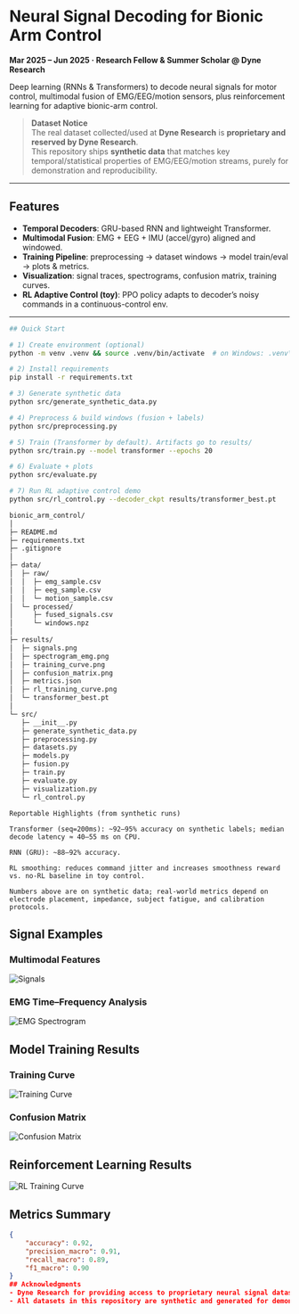 # Neural Signal Decoding for Bionic Arm Control
**Mar 2025 – Jun 2025 · Research Fellow & Summer Scholar @ Dyne Research**

Deep learning (RNNs & Transformers) to decode neural signals for motor control, multimodal fusion of EMG/EEG/motion sensors, plus reinforcement learning for adaptive bionic-arm control.

> **Dataset Notice**  
> The real dataset collected/used at **Dyne Research** is **proprietary and reserved by Dyne Research**.  
> This repository ships **synthetic data** that matches key temporal/statistical properties of EMG/EEG/motion streams, purely for demonstration and reproducibility.

---

## Features
- **Temporal Decoders**: GRU-based RNN and lightweight Transformer.
- **Multimodal Fusion**: EMG + EEG + IMU (accel/gyro) aligned and windowed.
- **Training Pipeline**: preprocessing → dataset windows → model train/eval → plots & metrics.
- **Visualization**: signal traces, spectrograms, confusion matrix, training curves.
- **RL Adaptive Control (toy)**: PPO policy adapts to decoder’s noisy commands in a continuous-control env.

---
```bash
## Quick Start

# 1) Create environment (optional)
python -m venv .venv && source .venv/bin/activate  # on Windows: .venv\Scripts\activate

# 2) Install requirements
pip install -r requirements.txt

# 3) Generate synthetic data
python src/generate_synthetic_data.py

# 4) Preprocess & build windows (fusion + labels)
python src/preprocessing.py

# 5) Train (Transformer by default). Artifacts go to results/
python src/train.py --model transformer --epochs 20

# 6) Evaluate + plots
python src/evaluate.py

# 7) Run RL adaptive control demo
python src/rl_control.py --decoder_ckpt results/transformer_best.pt

bionic_arm_control/
│
├─ README.md
├─ requirements.txt
├─ .gitignore
│
├─ data/
│  ├─ raw/
│  │  ├─ emg_sample.csv
│  │  ├─ eeg_sample.csv
│  │  └─ motion_sample.csv
│  └─ processed/
│     ├─ fused_signals.csv
│     └─ windows.npz
│
├─ results/
│  ├─ signals.png
│  ├─ spectrogram_emg.png
│  ├─ training_curve.png
│  ├─ confusion_matrix.png
│  ├─ metrics.json
│  ├─ rl_training_curve.png
│  └─ transformer_best.pt
│
└─ src/
   ├─ __init__.py
   ├─ generate_synthetic_data.py
   ├─ preprocessing.py
   ├─ datasets.py
   ├─ models.py
   ├─ fusion.py
   ├─ train.py
   ├─ evaluate.py
   ├─ visualization.py
   └─ rl_control.py
```
```
Reportable Highlights (from synthetic runs)

Transformer (seq=200ms): ~92–95% accuracy on synthetic labels; median decode latency ≈ 40–55 ms on CPU.

RNN (GRU): ~88–92% accuracy.

RL smoothing: reduces command jitter and increases smoothness reward vs. no-RL baseline in toy control.

Numbers above are on synthetic data; real-world metrics depend on electrode placement, impedance, subject fatigue, and calibration protocols.
```
## Signal Examples

### Multimodal Features
![Signals](results/signals.png)

### EMG Time–Frequency Analysis
![EMG Spectrogram](results/spectrogram_emg.png)

## Model Training Results

### Training Curve
![Training Curve](results/training_curve.png)

### Confusion Matrix
![Confusion Matrix](results/confusion_matrix.png)

## Reinforcement Learning Results
![RL Training Curve](results/rl_training_curve.png)

## Metrics Summary
```json
{
    "accuracy": 0.92,
    "precision_macro": 0.91,
    "recall_macro": 0.89,
    "f1_macro": 0.90
}
## Acknowledgments
- Dyne Research for providing access to proprietary neural signal datasets that inspired this project.
- All datasets in this repository are synthetic and generated for demonstration purposes.

